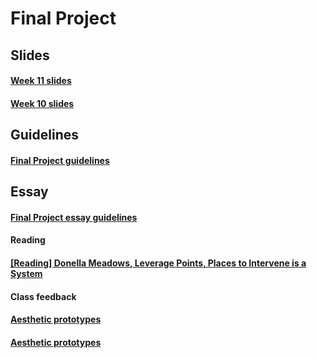 # Final Project

## Slides
#### [Week 11 slides](https://swipe.to/9519fd)
#### [Week 10 slides](https://swipe.to/8431fd)

## Guidelines
#### [Final Project guidelines](https://docs.google.com/a/newschool.edu/document/d/1xn6VezI7p6oNyU3Xwld9ULZ5vOY4f1055xy0LC_fA60/edit?usp=sharing)

## Essay
#### [Final Project essay guidelines](https://docs.google.com/a/newschool.edu/document/d/1v9-HcTR4lvBr1KcMkO8NLnJTtFF3RjxD3yqdy7cef1g/edit?usp=sharing)

#### Reading
#### [[Reading] Donella Meadows, Leverage Points, Places to Intervene is a System](http://www.donellameadows.org/wp-content/userfiles/Leverage_Points.pdf)

#### Class feedback
#### [Aesthetic prototypes](https://docs.google.com/a/newschool.edu/document/d/15_9ICqgzCQYmoK_Qr4NGqkbs_0OQFMYMZ5h79DzBmYo/edit?usp=sharing)
#### [Aesthetic prototypes](https://docs.google.com/a/newschool.edu/document/d/1p2PFCXIyI_gDW58tD_Ysc3rlV_X3sBzuFpRGIWC6e5Q/edit?usp=sharing)
